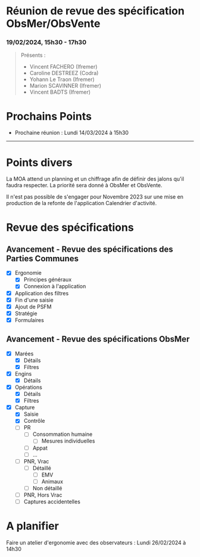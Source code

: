 # Réunion de revue des spécification ObsMer/ObsVente

### 19/02/2024, 15h30 - 17h30

> Présents :
> - Vincent FACHERO (Ifremer)
> - Caroline DESTREEZ (Codra)
> - Yohann Le Traon (Ifremer)
> - Marion SCAVINNER (Ifremer)
> - Vincent BADTS (Ifremer)


# Prochains Points

- Prochaine réunion : Lundi 14/03/2024 à 15h30

---

# Points divers

La MOA attend un planning et un chiffrage afin de définir des jalons qu'il faudra respecter.
La priorité sera donné à ObsMer et ObsVente.

Il n'est pas possible de s'engager pour Novembre 2023 sur une mise en production de la refonte de l'application Calendrier d'activité.



# Revue des spécifications

## Avancement - Revue des spécifications des Parties Communes

- [X] Ergonomie 
  - [X] Principes généraux
  - [X] Connexion à l'application
- [X] Application des filtres
- [X] Fin d'une saisie
- [X] Ajout de PSFM
- [X] Stratégie
- [X] Formulaires

## Avancement - Revue des spécifications ObsMer

- [X] Marées
  - [X] Détails
  - [X] Filtres
- [X] Engins
  - [X] Détails
- [X] Opérations
  - [X] Détails 
  - [X] Filtres
- [X] Capture
  - [X] Saisie
  - [X] Contrôle
  - [ ] PR
    - [ ] Consommation humaine
      - [ ] Mesures individuelles
    - [ ] Appat
    - [ ] ...
  - [ ] PNR, Vrac
    - [ ] Détaillé
      - [ ] EMV
      - [ ] Animaux
    - [ ] Non détaillé
  - [ ] PNR, Hors Vrac
  - [ ] Captures accidentelles

# A planifier

Faire un atelier d'ergonomie avec des observateurs : Lundi 26/02/2024 à 14h30